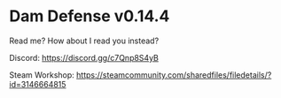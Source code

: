 # Dam Defense v0.14.4

Read me? How about I read you instead?

Discord: https://discord.gg/c7Qnp8S4yB

Steam Workshop: https://steamcommunity.com/sharedfiles/filedetails/?id=3146664815
